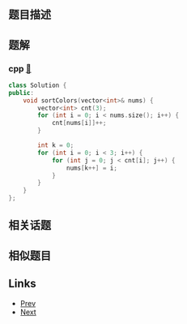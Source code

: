 
# [](https://leetcode-cn.com/problems/sort-colors)

## 题目描述



## 题解

### cpp [🔗](sort-colors.cpp) 
```cpp
class Solution {
public:
    void sortColors(vector<int>& nums) {
        vector<int> cnt(3);
        for (int i = 0; i < nums.size(); i++) {
            cnt[nums[i]]++;
        }

        int k = 0;
        for (int i = 0; i < 3; i++) {
            for (int j = 0; j < cnt[i]; j++) {
                nums[k++] = i;
            }
        }
    }
};
```


## 相关话题



## 相似题目



## Links

- [Prev](../search-a-2d-matrix/README.md) 
- [Next](../combinations/README.md) 

